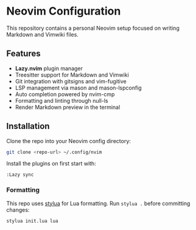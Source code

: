 # Neovim Configuration

This repository contains a personal Neovim setup focused on writing Markdown and Vimwiki files.

## Features
- **Lazy.nvim** plugin manager
- Treesitter support for Markdown and Vimwiki
- Git integration with gitsigns and vim-fugitive
- LSP management via mason and mason-lspconfig
- Auto completion powered by nvim-cmp
- Formatting and linting through null-ls
- Render Markdown preview in the terminal

## Installation
Clone the repo into your Neovim config directory:

```sh
git clone <repo-url> ~/.config/nvim
```

Install the plugins on first start with:

```vim
:Lazy sync
```

### Formatting
This repo uses [stylua](https://github.com/JohnnyMorganz/StyLua) for Lua formatting. Run `stylua .` before committing changes:

```sh
stylua init.lua lua
```

